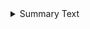 <details>
    <summary>Summary Text</summary>

    ## Summary Title
    
    Lorem ipsum dolor sit amet consectetur adipisicing elit. Consequatur dignissimos repudiandae esse ex! Magni labore odit facere ratione itaque blanditiis!
</details>